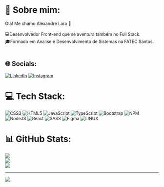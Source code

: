 # 💫 Sobre mim:
Olá! Me chamo Alexandre Lara 👋<br><br>💻Desenvolvedor Front-end que se aventura também no Full Stack.<br>🎓Formado em Analise e Desenvolvimento de Sistemas na FATEC Santos.<br><br>


## 🌐 Socials:
[![LinkedIn](https://img.shields.io/badge/LinkedIn-%230077B5.svg?logo=linkedin&logoColor=white)](https://linkedin.com/in/alexandre-de-lara-castro-junior/) [![Instagram](https://img.shields.io/badge/Instagram-%23E4405F.svg?logo=Instagram&logoColor=white)](https://instagram.com/alexandrelara) 

# 💻 Tech Stack:
![CSS3](https://img.shields.io/badge/css3-%231572B6.svg?style=for-the-badge&logo=css3&logoColor=white) ![HTML5](https://img.shields.io/badge/html5-%23E34F26.svg?style=for-the-badge&logo=html5&logoColor=white) ![JavaScript](https://img.shields.io/badge/javascript-%23323330.svg?style=for-the-badge&logo=javascript&logoColor=%23F7DF1E) ![TypeScript](https://img.shields.io/badge/typescript-%23007ACC.svg?style=for-the-badge&logo=typescript&logoColor=white) ![Bootstrap](https://img.shields.io/badge/bootstrap-%23563D7C.svg?style=for-the-badge&logo=bootstrap&logoColor=white) ![NPM](https://img.shields.io/badge/NPM-%23000000.svg?style=for-the-badge&logo=npm&logoColor=white) ![NodeJS](https://img.shields.io/badge/node.js-6DA55F?style=for-the-badge&logo=node.js&logoColor=white) ![React](https://img.shields.io/badge/react-%2320232a.svg?style=for-the-badge&logo=react&logoColor=%2361DAFB) ![SASS](https://img.shields.io/badge/SASS-hotpink.svg?style=for-the-badge&logo=SASS&logoColor=white) 	![Figma](https://img.shields.io/badge/figma-%23F24E1E.svg?style=for-the-badge&logo=figma&logoColor=white) ![LINUX](https://img.shields.io/badge/Linux-FCC624?style=for-the-badge&logo=linux&logoColor=black)
# 📊 GitHub Stats:
![](https://github-readme-stats.vercel.app/api?username=AlexandreLaraJr&theme=gotham&hide_border=true&include_all_commits=true&count_private=false)<br/>
![](https://github-readme-streak-stats.herokuapp.com/?user=AlexandreLaraJr&theme=gotham&hide_border=true)<br/>
![](https://github-readme-stats.vercel.app/api/top-langs/?username=AlexandreLaraJr&theme=gotham&hide_border=true&include_all_commits=true&count_private=false&layout=compact)

---
[![](https://visitcount.itsvg.in/api?id=AlexandreLaraJr&icon=1&color=0)](https://visitcount.itsvg.in)

<!-- Proudly created with GPRM ( https://gprm.itsvg.in ) -->
